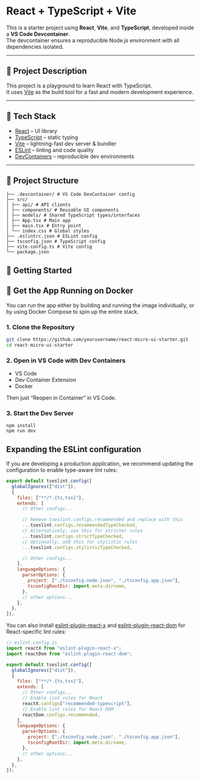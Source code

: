 # React + TypeScript + Vite

This is a starter project using **React**, **Vite**, and **TypeScript**, developed inside a **VS Code Devcontainer**.  
The devcontainer ensures a reproducible Node.js environment with all dependencies isolated.

---

## 🚀 Project Description

This project is a playground to learn React with TypeScript.  
It uses [Vite](https://vitejs.dev/) as the build tool for a fast and modern development experience.

---

## 🧱 Tech Stack

- [React](https://react.dev/) – UI library
- [TypeScript](https://www.typescriptlang.org/) – static typing
- [Vite](https://vitejs.dev/) – lightning-fast dev server & bundler
- [ESLint](https://eslint.org/) – linting and code quality
- [DevContainers](https://containers.dev/) – reproducible dev environments

---

## 📁 Project Structure

```
├── .devcontainer/ # VS Code DevContainer config
├── src/
│ ├── api/ # API clients
│ ├── components/ # Reusable UI components
│ ├── models/ # Shared TypeScript types/interfaces
│ ├── App.tsx # Main app
│ ├── main.tsx # Entry point
│ └── index.css # Global styles
├── .eslintrc.json # ESLint config
├── tsconfig.json # TypeScript config
├── vite.config.ts # Vite config
└── package.json
```

## 🚀 **Getting Started**

## 🐳 Get the App Running on Docker

You can run the app either by building and running the image individually, or by using Docker Compose to spin up the entire stack.

### 1. Clone the Repository

```bash
git clone https://github.com/yourusername/react-micro-ui-starter.git
cd react-micro-ui-starter
```

### 2. Open in VS Code with Dev Containers

- VS Code
- Dev Container Extension
- Docker

Then just “Reopen in Container” in VS Code.

### 3. Start the Dev Server

```
npm install
npm run dev
```

## Expanding the ESLint configuration

If you are developing a production application, we recommend updating the configuration to enable type-aware lint rules:

```js
export default tseslint.config([
  globalIgnores(["dist"]),
  {
    files: ["**/*.{ts,tsx}"],
    extends: [
      // Other configs...

      // Remove tseslint.configs.recommended and replace with this
      ...tseslint.configs.recommendedTypeChecked,
      // Alternatively, use this for stricter rules
      ...tseslint.configs.strictTypeChecked,
      // Optionally, add this for stylistic rules
      ...tseslint.configs.stylisticTypeChecked,

      // Other configs...
    ],
    languageOptions: {
      parserOptions: {
        project: ["./tsconfig.node.json", "./tsconfig.app.json"],
        tsconfigRootDir: import.meta.dirname,
      },
      // other options...
    },
  },
]);
```

You can also install [eslint-plugin-react-x](https://github.com/Rel1cx/eslint-react/tree/main/packages/plugins/eslint-plugin-react-x) and [eslint-plugin-react-dom](https://github.com/Rel1cx/eslint-react/tree/main/packages/plugins/eslint-plugin-react-dom) for React-specific lint rules:

```js
// eslint.config.js
import reactX from "eslint-plugin-react-x";
import reactDom from "eslint-plugin-react-dom";

export default tseslint.config([
  globalIgnores(["dist"]),
  {
    files: ["**/*.{ts,tsx}"],
    extends: [
      // Other configs...
      // Enable lint rules for React
      reactX.configs["recommended-typescript"],
      // Enable lint rules for React DOM
      reactDom.configs.recommended,
    ],
    languageOptions: {
      parserOptions: {
        project: ["./tsconfig.node.json", "./tsconfig.app.json"],
        tsconfigRootDir: import.meta.dirname,
      },
      // other options...
    },
  },
]);
```
